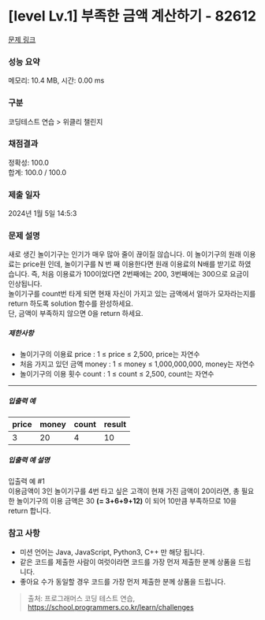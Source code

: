 # [level Lv.1] 부족한 금액 계산하기 - 82612 

[문제 링크](https://school.programmers.co.kr/learn/courses/30/lessons/82612) 

### 성능 요약

메모리: 10.4 MB, 시간: 0.00 ms

### 구분

코딩테스트 연습 > 위클리 챌린지

### 채점결과

정확성: 100.0<br/>합계: 100.0 / 100.0

### 제출 일자

2024년 1월 5일 14:5:3

### 문제 설명

<p>새로 생긴 놀이기구는 인기가 매우 많아 줄이 끊이질 않습니다. 이 놀이기구의 원래 이용료는 price원 인데, 놀이기구를 N 번 째 이용한다면 원래 이용료의 N배를 받기로 하였습니다. 즉, 처음 이용료가 100이었다면 2번째에는 200, 3번째에는 300으로 요금이 인상됩니다.<br>
놀이기구를 count번 타게 되면 현재 자신이 가지고 있는 금액에서 얼마가 모자라는지를 return 하도록 solution 함수를 완성하세요.<br>
단, 금액이 부족하지 않으면 0을 return 하세요.</p>

<h5>제한사항</h5>

<ul>
<li>놀이기구의 이용료 price : 1 ≤ price ≤ 2,500, price는 자연수</li>
<li>처음 가지고 있던 금액 money : 1 ≤ money ≤ 1,000,000,000, money는 자연수</li>
<li>놀이기구의 이용 횟수 count : 1 ≤ count ≤ 2,500, count는 자연수</li>
</ul>

<hr>

<h5>입출력 예</h5>
<table class="table">
        <thead><tr>
<th>price</th>
<th>money</th>
<th>count</th>
<th>result</th>
</tr>
</thead>
        <tbody><tr>
<td>3</td>
<td>20</td>
<td>4</td>
<td>10</td>
</tr>
</tbody>
      </table>
<h5>입출력 예 설명</h5>

<p>입출력 예 #1<br>
이용금액이 3인 놀이기구를 4번 타고 싶은 고객이 현재 가진 금액이 20이라면, 총 필요한 놀이기구의 이용 금액은 30 <strong>(= 3+6+9+12)</strong> 이 되어 10만큼 부족하므로 10을 return 합니다.</p>

<h3>참고 사항</h3>

<ul>
<li>미션 언어는 Java, JavaScript, Python3, C++ 만 해당 됩니다.</li>
<li>같은 코드를 제출한 사람이 여럿이라면 코드를 가장 먼저 제출한 분께 상품을 드립니다.</li>
<li>좋아요 수가 동일할 경우 코드를 가장 먼저 제출한 분께 상품을 드립니다.</li>
</ul>


> 출처: 프로그래머스 코딩 테스트 연습, https://school.programmers.co.kr/learn/challenges